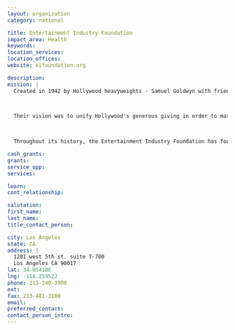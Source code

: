```yaml
---
layout: organization
category: national

title: Entertainment Industry Foundation
impact_area: Health
keywords: 
location_services: 
location_offices: 
website: eifoundation.org

description: 
mission: |
  Created in 1942 by Hollywood heavyweights - Samuel Goldwyn with friends Humphrey Bogart, James Cagney, and the Warner brothers, the Entertainment Industry Foundation (formerly Permanent Charities Committee) was established on the belief that the entertainment industry was in a unique position to truly help others.

  

  Their vision was to unify Hollywood's generous giving in order to maximize the amount of charitable dollars raised annually, and guarantee that worthy charities receive these contributions.

  

  Throughout its history, the Entertainment Industry Foundation has focused on some of the most pressing needs of our time: from the first grants directed to wartime agencies like the United States Organizations and American Red Cross, to providing funding and creating awareness to help eradicate childhood polio.

cash_grants: 
grants: 
service_opp: 
services: 

learn: 
cont_relationship: 

salutation: 
first_name: 
last_name: 
title_contact_person: 

city: Los Angeles
state: CA
address: |
  1201 west 5th st. suite T-700  
  Los Angeles CA 90017
lat: 34.054106
lng: -118.259522
phone: 213-240-3900
ext: 
fax: 213-481-3100
email: 
preferred_contact: 
contact_person_intro: 
---
```

